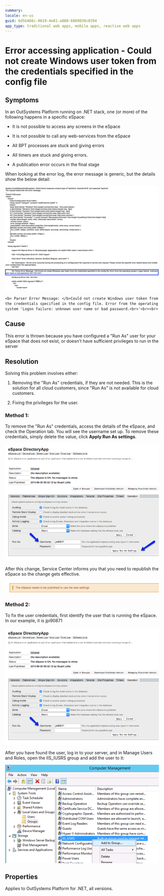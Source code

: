 ```yaml
---
summary:
locale: en-us
guid: 6d5b466c-0819-4e81-a080-6089039c0394
app_type: traditional web apps, mobile apps, reactive web apps
---
```


# Error accessing application - Could not create Windows user token from the credentials specified in the config file

## Symptoms

In an OutSystems Platform running on .NET stack, one (or more) of the following happens in a specific eSpace:

* It is not possible to access any screens in the eSpace

* It is not possible to call any web-services from the eSpace

* All BPT processes are stuck and giving errors

* All timers are stuck and giving errors.

* A publication error occurs in the final stage

When looking at the error log, the error message is generic, but the details show the below detail:

![](images/error-accessing-app-windows-token_0.png)

  `<b> Parser Error Message: </b>Could not create Windows user token from the credentials specified in the config file. Error from the operating system 'Logon failure: unknown user name or bad password.<br>'<br><br>`

## Cause

This error is thrown because you have configured a "Run As" user for your eSpace that does not exist, or doesn't have sufficient privileges to run in the server

## Resolution

Solving this problem involves either:

1. Removing the "Run As" credentials, if they are not needed. This is the solution for all cloud customers, since "Run As" is not available for cloud customers.

2. Fixing the privileges for the user.

### Method 1:

To remove the "Run As" credentials, access the details of the eSpace, and check the Operation tab. You will see the username set up. To remove these credentials, simply delete the value, click **Apply Run As settings**. 

![](images/error-accessing-app-windows-token_1.png)

After this change, Service Center informs you that you need to republish the eSpace so the change gets effective.

![](images/error-accessing-app-windows-token_2.png)

### Method 2:

To fix the user credentials, first identify the user that is running the eSpace. In our example, it is jpi90871

![](images/error-accessing-app-windows-token_3.png)

After you have found the user, log in to your server, and in Manage Users and Roles, open the IIS_IUSRS group and add the user to it:

 ![](images/error-accessing-app-windows-token_4.png)

## Properties

Applies to OutSystems Platform for .NET, all versions.

